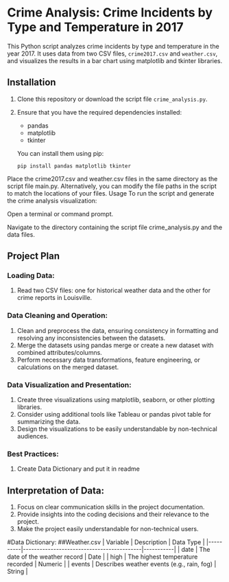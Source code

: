 
# Crime Analysis: Crime Incidents by Type and Temperature in 2017

This Python script analyzes crime incidents by type and temperature in the year 2017. It uses data from two CSV files, `crime2017.csv` and `weather.csv`, and visualizes the results in a bar chart using matplotlib and tkinter libraries.

## Installation

1. Clone this repository or download the script file `crime_analysis.py`.

2. Ensure that you have the required dependencies installed:
   - pandas
   - matplotlib
   - tkinter

   You can install them using pip:

   ```shell
   pip install pandas matplotlib tkinter
Place the crime2017.csv and weather.csv files in the same directory as the script file main.py. Alternatively, you can modify the file paths in the script to match the locations of your files.
Usage
To run the script and generate the crime analysis visualization:

Open a terminal or command prompt.

Navigate to the directory containing the script file crime_analysis.py and the data files.

## Project Plan

### Loading Data:
1. Read two CSV files: one for historical weather data and the other for crime reports in Louisville.

### Data Cleaning and Operation:
1. Clean and preprocess the data, ensuring consistency in formatting and resolving any inconsistencies between the datasets.
2. Merge the datasets using pandas merge or create a new dataset with combined attributes/columns.
3. Perform necessary data transformations, feature engineering, or calculations on the merged dataset.

### Data Visualization and Presentation:
1. Create three visualizations using matplotlib, seaborn, or other plotting libraries.
2. Consider using additional tools like Tableau or pandas pivot table for summarizing the data.
3. Design the visualizations to be easily understandable by non-technical audiences.

### Best Practices:
1. Create Data Dictionary and put it in readme

## Interpretation of Data:
1. Focus on clear communication skills in the project documentation.
2. Provide insights into the coding decisions and their relevance to the project.
3. Make the project easily understandable for non-technical users.

#Data Dictionary:
##Weather.csv
| Variable | Description                               | Data Type |
|----------|-------------------------------------------|-----------|
| date     | The date of the weather record             | Date      |
| high     | The highest temperature recorded           | Numeric   |
| events   | Describes weather events (e.g., rain, fog)  | String    |

